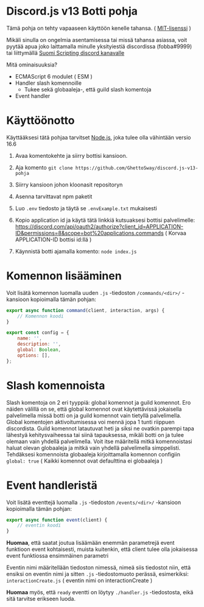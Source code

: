 # Discord.js v13 Botti pohja

Tämä pohja on tehty vapaaseen käyttöön kenelle tahansa. ( [MIT-lisenssi](https://fi.wikipedia.org/wiki/MIT-lisenssi) )

Mikäli sinulla on ongelmia asentamisessa tai missä tahansa asiassa, voit pyytää apua joko laittamalla minulle yksityiestiä discordissa (fobba#9999) tai liittymällä [Suomi Scripting discord kanavalle](https://discord.gg/t34QP4dZzW)

Mitä ominaisuuksia?

- ECMAScript 6 modulet ( ESM )
- Handler slash komennoille
  - Tukee sekä globaaleja-, että guild slash komentoja
- Event handler

#

# Käyttöönotto

Käyttääksesi tätä pohjaa tarvitset [Node.js](https://nodejs.org/en/), joka tulee olla vähintään versio 16.6

1. Avaa komentokehte ja siirry bottisi kansioon.

2. Aja komento `git clone https://github.com/GhettoSway/discord.js-v13-pohja`

3. Siirry kansioon johon kloonasit repositoryn

4. Asenna tarvittavat npm paketit

5. Luo `.env` tiedosto ja täytä se `.envExample.txt` mukaisesti

6. Kopio application id ja käytä tätä linkkiä kutsuaksesi bottisi palvelimelle: https://discord.com/api/oauth2/authorize?client_id=APPLICATION-ID&permissions=8&scope=bot%20applications.commands
   ( Korvaa APPLICATION-ID bottisi id:llä )

7. Käynnistä botti ajamalla komento: `node index.js`

#

# Komennon lisääminen

Voit lisätä komennon luomalla uuden `.js` -tiedoston `/commands/<dir>/` -kansioon kopioimalla tämän pohjan:

```javascript
export async function command(client, interaction, args) {
	// Komennon koodi
}

export const config = {
	name: '',
	description: '',
	global: Boolean,
	options: [],
};
```

#

# Slash komennoista

Slash komentoja on 2 eri tyyppiä: global komennot ja guild komennot. Ero näiden välillä on se, että global komennot ovat käytettävissä jokaisella palvelimella missä botti on ja guild komennot vain tietyllä palvelimella. Global komentojen aktivoitumisessa voi mennä jopa 1 tunti riippuen discordista. Guild komennot latautuvat heti ja siksi ne ovatkin parempi tapa lähestyä kehitysvaiheessa tai siinä tapauksessa, mikäli botti on ja tulee olemaan vain yhdellä palvelimella. Voit itse määritellä mitkä komennoistasi haluat olevan globaaleja ja mitkä vain yhdellä palvelimella simppelisti. Tehdäksesi komennoista globaaleja kirjoittamalla komennon configiin `global: true` ( Kaikki komennot ovat defaulttina ei globaaleja )

#

# Event handleristä

Voit lisätä eventtejä luomalla `.js` -tiedoston `/events/<dir>/` -kansioon kopioimalla tämän pohjan:

```javascript
export async function event(client) {
	// eventin koodi
}
```

**Huomaa**, että saatat joutua lisäämään enemmän parametrejä event funktioon event kohtaisesti, muista kuitenkin, että client tulee olla jokaisessa event funktiossa ensimmäinen parametri

Eventin nimi määritellään tiedoston nimessä, nimeä siis tiedostot niin, että ensiksi on eventin nimi ja sitten `.js` -tiedostomuoto perässä, esimerkiksi: `interactionCreate.js` ( eventin nimi on interactionCreate )

**Huomaa** myös, että `ready` eventti on löytyy `./handler.js` -tiedostosta, eikä sitä tarvitse erikseen luoda.

#
